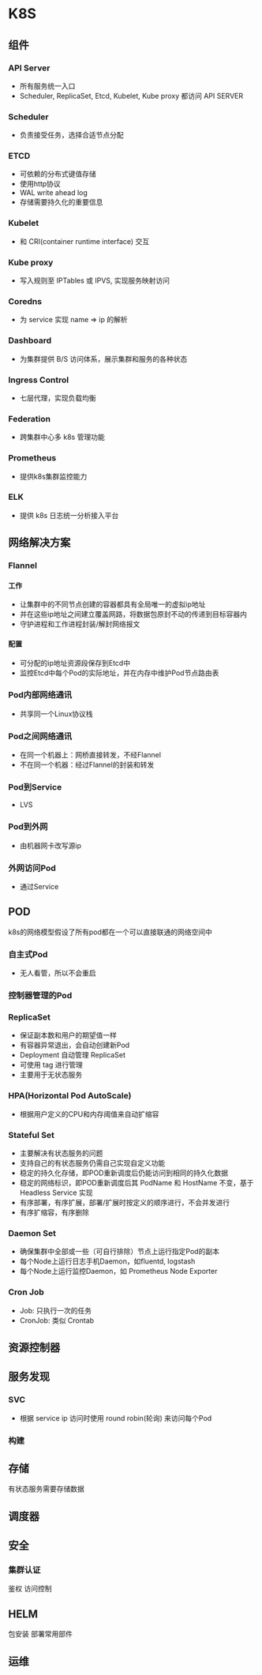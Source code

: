 # K8S


## 组件
### API Server
- 所有服务统一入口
- Scheduler, ReplicaSet, Etcd, Kubelet, Kube proxy 都访问 API SERVER

### Scheduler
- 负责接受任务，选择合适节点分配

### ETCD
- 可依赖的分布式键值存储
- 使用http协议
- WAL write ahead log 
- 存储需要持久化的重要信息

### Kubelet
- 和 CRI(container runtime interface) 交互

### Kube proxy
- 写入规则至 IPTables 或 IPVS, 实现服务映射访问

### Coredns 
- 为 service 实现 name => ip 的解析

### Dashboard
- 为集群提供 B/S 访问体系，展示集群和服务的各种状态

### Ingress Control
- 七层代理，实现负载均衡

### Federation
- 跨集群中心多 k8s 管理功能

### Prometheus
- 提供k8s集群监控能力

### ELK
- 提供 k8s 日志统一分析接入平台


## 网络解决方案
### Flannel
#### 工作
- 让集群中的不同节点创建的容器都具有全局唯一的虚拟ip地址
- 并在这些ip地址之间建立覆盖网路，将数据包原封不动的传递到目标容器内
- 守护进程和工作进程封装/解封网络报文

#### 配置
- 可分配的ip地址资源段保存到Etcd中
- 监控Etcd中每个Pod的实际地址，并在内存中维护Pod节点路由表

### Pod内部网络通讯
- 共享同一个Linux协议栈

### Pod之间网络通讯
- 在同一个机器上：网桥直接转发，不经Flannel
- 不在同一个机器：经过Flannel的封装和转发

### Pod到Service
- LVS

### Pod到外网
- 由机器网卡改写源ip

### 外网访问Pod
- 通过Service


## POD
k8s的网络模型假设了所有pod都在一个可以直接联通的网络空间中
### 自主式Pod
- 无人看管，所以不会重启

### 控制器管理的Pod

### ReplicaSet
- 保证副本数和用户的期望值一样
- 有容器异常退出，会自动创建新Pod
- Deployment 自动管理 ReplicaSet
- 可使用 tag 进行管理
- 主要用于无状态服务

### HPA(Horizontal Pod AutoScale)
- 根据用户定义的CPU和内存阈值来自动扩缩容

### Stateful Set
- 主要解决有状态服务的问题
- 支持自己的有状态服务仍需自己实现自定义功能
- 稳定的持久化存储，即POD重新调度后仍能访问到相同的持久化数据
- 稳定的网络标识，即POD重新调度后其 PodName 和 HostName 不变，基于 Headless Service 实现
- 有序部署，有序扩展，部署/扩展时按定义的顺序进行，不会并发进行
- 有序扩缩容，有序删除

### Daemon Set
- 确保集群中全部或一些（可自行排除）节点上运行指定Pod的副本
- 每个Node上运行日志手机Daemon，如fluentd, logstash
- 每个Node上运行监控Daemon，如 Prometheus Node Exporter

### Cron Job
- Job: 只执行一次的任务
- CronJob: 类似 Crontab

## 资源控制器


## 服务发现

### SVC
- 根据 service ip 访问时使用 round robin(轮询) 来访问每个Pod

### 构建

## 存储
有状态服务需要存储数据  

## 调度器

## 安全
### 集群认证
鉴权
访问控制

## HELM
包安装
部署常用部件

## 运维

